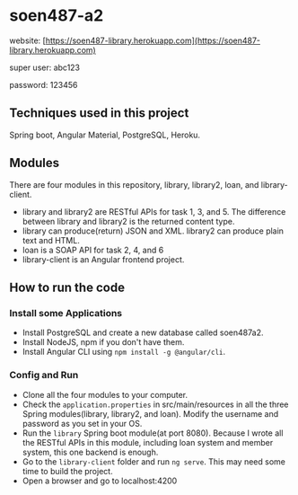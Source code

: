 # soen487-a2

website: [https://soen487-library.herokuapp.com](https://soen487-library.herokuapp.com)

super user: abc123

password: 123456

## Techniques used in this project

Spring boot, Angular Material, PostgreSQL, Heroku.

## Modules

There are four modules in this repository, library, library2, loan, and library-client.

* library and library2 are RESTful APIs for task 1, 3, and 5. The difference between library and library2 is the returned content type. 
* library can produce(return) JSON and XML. library2 can produce plain text and HTML. 
* loan is a SOAP API for task 2, 4, and 6
* library-client is an Angular frontend project. 

## How to run the code

### Install some Applications

* Install PostgreSQL and create a new database called soen487a2. 
* Install NodeJS, npm if you don't have them.
* Install Angular CLI using `npm install -g @angular/cli`.

### Config and Run

* Clone all the four modules to your computer. 
* Check the `application.properties` in src/main/resources in all the three Spring modules(library, library2, and loan). Modify the username and password as you set in your OS.
* Run the `library` Spring boot module(at port 8080). Because I wrote all the RESTful APIs in this module, including loan system and member system, this one backend is enough.
* Go to the `library-client` folder and run `ng serve`. This may need some time to build the project.
* Open a browser and go to localhost:4200

